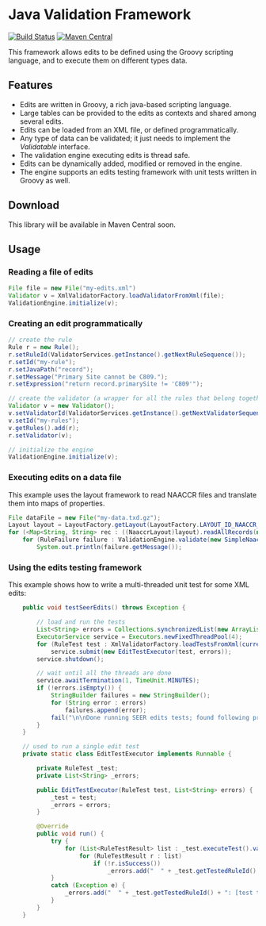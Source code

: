 # Java Validation Framework

[![Build Status](https://travis-ci.org/imsweb/validation.svg?branch=master)](https://travis-ci.org/imsweb/validation)
[![Maven Central](https://maven-badges.herokuapp.com/maven-central/com.imsweb/validation/badge.svg)](https://maven-badges.herokuapp.com/maven-central/com.imsweb/validation)

This framework allows edits to be defined using the Groovy scripting language, and to execute them on different types data.

## Features

* Edits are written in Groovy, a rich java-based scripting language.
* Large tables can be provided to the edits as contexts and shared among several edits.
* Edits can be loaded from an XML file, or defined programmatically.
* Any type of data can be validated; it just needs to implement the *Validatable* interface.
* The validation engine executing edits is thread safe.
* Edits can be dynamically added, modified or removed in the engine.
* The engine supports an edits testing framework with unit tests written in Groovy as well.

## Download

This library will be available in Maven Central soon.

## Usage

### Reading a file of edits

```java
File file = new File("my-edits.xml")
Validator v = XmlValidatorFactory.loadValidatorFromXml(file);
ValidationEngine.initialize(v);
```

### Creating an edit programmatically

```java
// create the rule
Rule r = new Rule();
r.setRuleId(ValidatorServices.getInstance().getNextRuleSequence());
r.setId("my-rule");
r.setJavaPath("record");
r.setMessage("Primary Site cannot be C809.");
r.setExpression("return record.primarySite != 'C809'");

// create the validator (a wrapper for all the rules that belong together)
Validator v = new Validator();
v.setValidatorId(ValidatorServices.getInstance().getNextValidatorSequence())
v.setId("my-rules");
v.getRules().add(r);
r.setValidator(v);

// initialize the engine
ValidationEngine.initialize(v);
```

### Executing edits on a data file

This example uses the layout framework to read NAACCR files and translate them into maps of properties.

```java
File dataFile = new File("my-data.txd.gz");
Layout layout = LayoutFactory.getLayout(LayoutFactory.LAYOUT_ID_NAACCR_16_ABSTRACT);
for (<Map<String, String> rec : ((NaaccrLayout)layout).readAllRecords(new File("my_file.txt")))
    for (RuleFailure failure : ValidationEngine.validate(new SimpleNaaccrLinesValidatable(rec)))
        System.out.println(failure.getMessage());
```

### Using the edits testing framework

This example shows how to write a multi-threaded unit test for some XML edits:

```java
    public void testSeerEdits() throws Exception {

        // load and run the tests
        List<String> errors = Collections.synchronizedList(new ArrayList<String>());
        ExecutorService service = Executors.newFixedThreadPool(4);
        for (RuleTest test : XmlValidatorFactory.loadTestsFromXml(currentThread().getContextClassLoader().getResource("seer-edits-tests.xml")).getTests().values())
            service.submit(new EditTestExecutor(test, errors));
        service.shutdown();

        // wait until all the threads are done
        service.awaitTermination(1, TimeUnit.MINUTES);
        if (!errors.isEmpty()) {
            StringBuilder failures = new StringBuilder();
            for (String error : errors)
                failures.append(error);
            fail("\n\nDone running SEER edits tests; found following problems:\n\n" + failures);
        }
    }

    // used to run a single edit test
    private static class EditTestExecutor implements Runnable {

        private RuleTest _test;
        private List<String> _errors;

        public EditTestExecutor(RuleTest test, List<String> errors) {
            _test = test;
            _errors = errors;
        }

        @Override
        public void run() {
            try {
                for (List<RuleTestResult> list : _test.executeTest().values())
                    for (RuleTestResult r : list)
                        if (!r.isSuccess())
                            _errors.add("  " + _test.getTestedRuleId() + ": " + r + "\n");
            }
            catch (Exception e) {
                _errors.add("  " + _test.getTestedRuleId() + ": [test threw an exception] - " + e.getMessage() + "\n");
            }
        }
    }
```